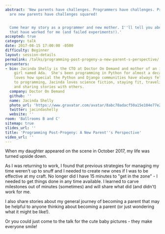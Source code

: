```yaml
---
abstract: 'New parents have challenges. Programmers have challenges. Programmers that
  are new parents have challenges squared!


  Come hear my story as a programmer and new mother. I''ll tell you about coping strategies
  that have worked for me (and failed experiments!).'
accepted: true
category: talk
date: 2017-08-15 17:00:00 -0500
difficulty: Beginner
layout: session-details
permalink: /talks/programming-post-progeny-a-new-parent-s-perspective/
presenters:
- bio: Jacinda Shelly is the CTO at Doctor On Demand and mother of an incredible little
    girl named Ada.  She's been programming in Python for almost a decade now and
    loves how special the Python and Django communities have always felt. In addition
    to programming, Jacinda loves science fiction, staying fit, traveling the world
    and sharing stories with others.
  company: Doctor On Demand
  github: ''
  name: Jacinda Shelly
  photo_url: 'https://www.gravatar.com/avatar/8abc78adacf50a15e104e77e28e38411?s=400'
  twitter: jacindashelly
  website: ''
room: 'Ballrooms B and C'
sitemap: true
slides_url: ''
title: 'Programming Post-Progeny: A New Parent''s Perspective'
video_url: ''
---
```


When my daughter appeared on the scene in October 2017, my life was turned upside down.

As I was returning to work, I found that previous strategies for managing my time weren't up to snuff and I needed to create new ones if I was to be effective at my craft. No longer did I have 15 minutes to "get in the zone" - I needed to get things done in any time available.  I learned to carve milestones out of minutes (sometimes) and will share what did (and didn't) work for me.

I also share stories about my general journey of becoming a parent that may be helpful to anyone thinking about becoming a parent (or just wondering what it might be like!).

Or you could just come to the talk for the cute baby pictures - they make everyone smile!
